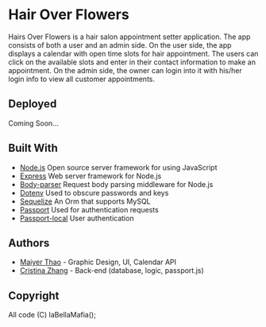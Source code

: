 
# Hair Over Flowers

Hairs Over Flowers is a hair salon appointment setter application. The app consists of both a user and an admin side. On the user side, the app displays a calendar with open time slots for hair appointment. The users can click on the available slots and enter in their contact information to make an appointment. On the admin side, the owner can login into it with his/her login info to view all customer appointments. 

## Deployed
Coming Soon...

## Built With
- [Node.js](https://nodejs.org/en/download/) Open source server framework for using JavaScript
- [Express](https://www.npmjs.com/package/express) Web server framework for Node.js
- [Body-parser](https://www.npmjs.com/package/body-parser) Request body parsing middleware for Node.js
- [Dotenv](https://www.npmjs.com/package/dotenv) Used to obscure passwords and keys
- [Sequelize](http://docs.sequelizejs.com/) An Orm that supports MySQL
- [Passport](https://www.npmjs.com/package/passport) Used for authentication requests
- [Passport-local](https://www.npmjs.com/package/passport-local) User authentication
## Authors
 
* [Maiyer Thao](https://github.com/jaethao) - Graphic Design, UI, Calendar API
* [Cristina Zhang](https://github.com/rami0141) - Back-end (database, logic, passport.js)

## Copyright

All code (C) laBellaMafia();
